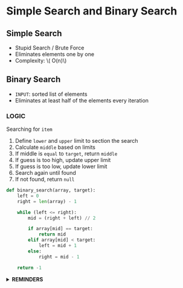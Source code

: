 # Simple Search and Binary Search


## Simple Search

* Stupid Search / Brute Force
* Eliminates elements one by one
* Complexity: \\( O(n)\\)

## Binary Search

* `INPUT`: sorted list of elements
* Eliminates at least half of the elements every iteration

### LOGIC
Searching for `item`

1. Define `lower` and `upper` limit to section the search
2. Calculate `middle` based on limits
3. If middle is `equal` to `target`, return `middle`
4. If guess is too high, update upper limit
5. If guess is too low, update lower limit
6. Search again until found
7. If not found, return `null`


```python
def binary_search(array, target):
    left = 0
    right = len(array) - 1

    while (left <= right):
        mid = (right + left) // 2

        if array[mid] == target:
            return mid
        elif array[mid] < target: 
            left = mid + 1
        else:
            right = mid - 1

    return -1
```

<details><summary><b>REMINDERS</b></summary>

> Binary search is faster than simple search as the dataset grows

> `COMPLEXITY:` \\(O(log(n))\\)

</details>
